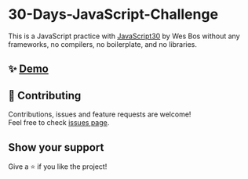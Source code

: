 # 30-Days-JavaScript-Challenge

This is a JavaScript practice with [JavaScript30](https://javascript30.com/) by Wes Bos without any frameworks, no compilers, no boilerplate, and no libraries.

## ✨ [Demo](https://d4rk4ns.github.io/Javascript30/)



## 🤝 Contributing

Contributions, issues and feature requests are welcome!<br />Feel free to check [issues page](https://github.com/MoSaif00/30-Days-JavaScript-Challenge/issues).

## Show your support

Give a ⭐️ if you like the project!
